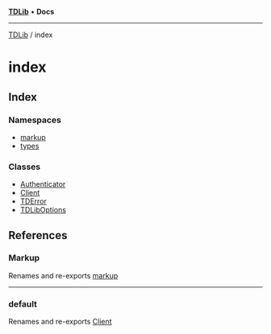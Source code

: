 [**TDLib**](../README.md) • **Docs**

***

[TDLib](../modules.md) / index

# index

## Index

### Namespaces

- [markup](namespaces/markup/README.md)
- [types](namespaces/types/README.md)

### Classes

- [Authenticator](classes/Authenticator.md)
- [Client](classes/Client.md)
- [TDError](classes/TDError.md)
- [TDLibOptions](classes/TDLibOptions.md)

## References

### Markup

Renames and re-exports [markup](namespaces/markup/README.md)

***

### default

Renames and re-exports [Client](classes/Client.md)
